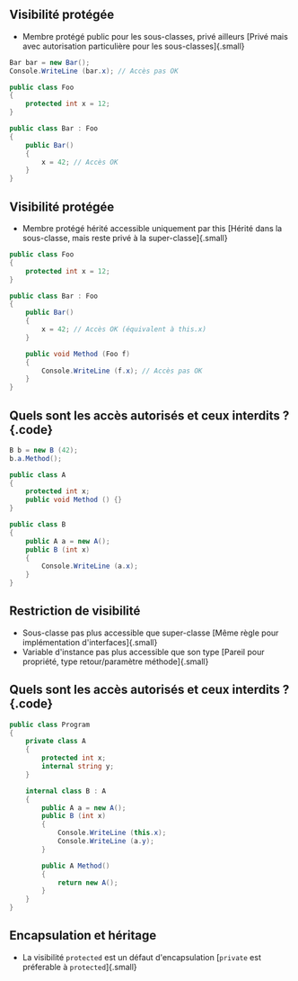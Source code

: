 ## Visibilité protégée

- Membre protégé public pour les sous-classes, privé ailleurs [Privé
  mais avec autorisation particulière pour les sous-classes]{.small}

```cs
Bar bar = new Bar();
Console.WriteLine (bar.x); // Accès pas OK

public class Foo
{
    protected int x = 12;
}

public class Bar : Foo
{
    public Bar()
    {
        x = 42; // Accès OK
    }
}
```

## Visibilité protégée

- Membre protégé hérité accessible uniquement par this [Hérité dans la
  sous-classe, mais reste privé à la super-classe]{.small}

```cs
public class Foo
{
    protected int x = 12;
}

public class Bar : Foo
{
    public Bar()
    {
        x = 42; // Accès OK (équivalent à this.x)
    }

    public void Method (Foo f)
    {
        Console.WriteLine (f.x); // Accès pas OK
    }
}
```

## Quels sont les accès autorisés et ceux interdits ?{.code}

```cs
B b = new B (42);
b.a.Method();

public class A
{
    protected int x;
    public void Method () {}
}

public class B
{
    public A a = new A();
    public B (int x)
    {
        Console.WriteLine (a.x);
    }
}
```

## Restriction de visibilité

- Sous-classe pas plus accessible que super-classe [Même règle pour
  implémentation d'interfaces]{.small}
- Variable d'instance pas plus accessible que son type [Pareil pour
  propriété, type retour/paramètre méthode]{.small}

## Quels sont les accès autorisés et ceux interdits ? {.code}

```cs
public class Program
{
    private class A
    {
        protected int x;
        internal string y;
    }

    internal class B : A
    {
        public A a = new A();
        public B (int x)
        {
            Console.WriteLine (this.x);
            Console.WriteLine (a.y);
        }

        public A Method()
        {
            return new A();
        }
    }
}
```

## Encapsulation et héritage

- La visibilité `protected` est un défaut d\'encapsulation [`private`
  est préferable à `protected`]{.small}
